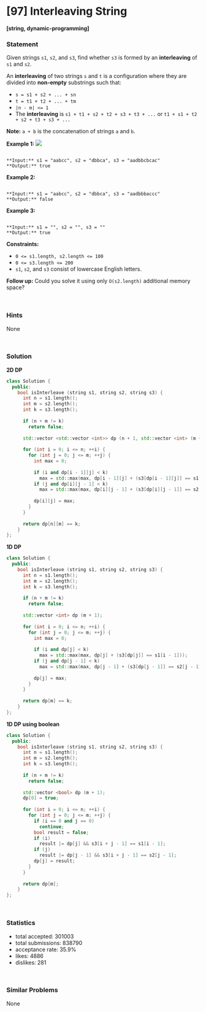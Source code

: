 # [97] Interleaving String

**[string, dynamic-programming]**

### Statement

Given strings `s1`, `s2`, and `s3`, find whether `s3` is formed by an **interleaving** of `s1` and `s2`.

An **interleaving** of two strings `s` and `t` is a configuration where they are divided into **non-empty** substrings such that:

* `s = s1 + s2 + ... + sn`
* `t = t1 + t2 + ... + tm`
* `|n - m| <= 1`
* The **interleaving** is `s1 + t1 + s2 + t2 + s3 + t3 + ...` or `t1 + s1 + t2 + s2 + t3 + s3 + ...`


**Note:** `a + b` is the concatenation of strings `a` and `b`.


**Example 1:**
![](https://assets.leetcode.com/uploads/2020/09/02/interleave.jpg)

```

**Input:** s1 = "aabcc", s2 = "dbbca", s3 = "aadbbcbcac"
**Output:** true

```

**Example 2:**

```

**Input:** s1 = "aabcc", s2 = "dbbca", s3 = "aadbbbaccc"
**Output:** false

```

**Example 3:**

```

**Input:** s1 = "", s2 = "", s3 = ""
**Output:** true

```

**Constraints:**
* `0 <= s1.length, s2.length <= 100`
* `0 <= s3.length <= 200`
* `s1`, `s2`, and `s3` consist of lowercase English letters.


**Follow up:** Could you solve it using only `O(s2.length)` additional memory space?

<br>

### Hints

None

<br>

### Solution

**2D DP**

```cpp
class Solution {
  public:
    bool isInterleave (string s1, string s2, string s3) {
      int n = s1.length();
      int m = s2.length();
      int k = s3.length();
      
      if (n + m != k)
        return false;
      
      std::vector <std::vector <int>> dp (n + 1, std::vector <int> (m + 1));
      
      for (int i = 0; i <= n; ++i) {
        for (int j = 0; j <= m; ++j) {
          int max = 0;
          
          if (i and dp[i - 1][j] < k)
            max = std::max(max, dp[i - 1][j] + (s3[dp[i - 1][j]] == s1[i - 1]));
          if (j and dp[i][j - 1] < k)
            max = std::max(max, dp[i][j - 1] + (s3[dp[i][j - 1]] == s2[j - 1]));
          
          dp[i][j] = max;
        }
      }
      
      return dp[n][m] == k;
    }
}; 
```

**1D DP**

```cpp
class Solution {
  public:
    bool isInterleave (string s1, string s2, string s3) {
      int n = s1.length();
      int m = s2.length();
      int k = s3.length();
      
      if (n + m != k)
        return false;
      
      std::vector <int> dp (m + 1);
      
      for (int i = 0; i <= n; ++i) {
        for (int j = 0; j <= m; ++j) {
          int max = 0;
          
          if (i and dp[j] < k)
            max = std::max(max, dp[j] + (s3[dp[j]] == s1[i - 1]));
          if (j and dp[j - 1] < k)
            max = std::max(max, dp[j - 1] + (s3[dp[j - 1]] == s2[j - 1]));
          
          dp[j] = max;
        }
      }
      
      return dp[m] == k;
    }
};
```

**1D DP using boolean**

```cpp
class Solution {
  public:
    bool isInterleave (string s1, string s2, string s3) {
      int n = s1.length();
      int m = s2.length();
      int k = s3.length();
      
      if (n + m != k)
        return false;
      
      std::vector <bool> dp (m + 1);
      dp[0] = true;
      
      for (int i = 0; i <= n; ++i) {
        for (int j = 0; j <= m; ++j) {
          if (i == 0 and j == 0)
            continue;
          bool result = false;
          if (i)
            result |= dp[j] && s3[i + j - 1] == s1[i - 1];
          if (j)
            result |= dp[j - 1] && s3[i + j - 1] == s2[j - 1];
          dp[j] = result;
        }
      }
      
      return dp[m];
    }
};
```

<br>

### Statistics

- total accepted: 301003
- total submissions: 838790
- acceptance rate: 35.9%
- likes: 4886
- dislikes: 281

<br>

### Similar Problems

None
